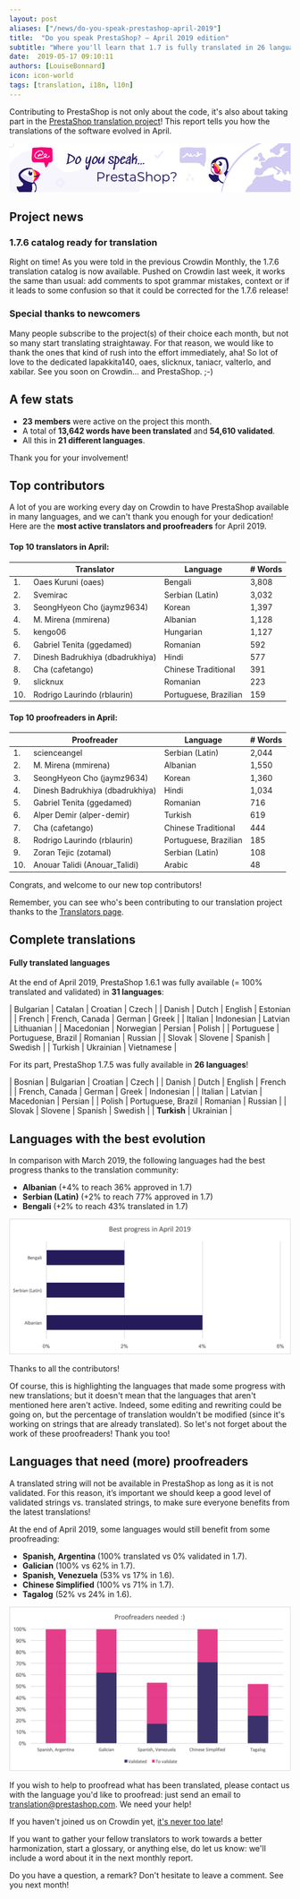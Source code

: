 ```yaml
---
layout: post
aliases: ["/news/do-you-speak-prestashop-april-2019"]
title:  "Do you speak PrestaShop? – April 2019 edition"
subtitle: "Where you'll learn that 1.7 is fully translated in 26 languages"
date:  2019-05-17 09:10:11
authors: [LouiseBonnard]
icon: icon-world
tags: [translation, i18n, l10n]
---
```


Contributing to PrestaShop is not only about the code, it's also about taking part in the [PrestaShop translation project](https://crowdin.com/project/prestashop-official)! This report tells you how the translations of the software evolved in April.

![Crowdin Monthly banner](/assets/images/2019/01/Build-Crowdin-banner.jpg)

## Project news


### 1.7.6 catalog ready for translation

Right on time! As you were told in the previous Crowdin Monthly, the 1.7.6 translation catalog is now available. Pushed on Crowdin last week, it works the same than usual: add comments to spot grammar mistakes, context or if it leads to some confusion so that it could be corrected for the 1.7.6 release!


### Special thanks to newcomers

Many people subscribe to the project(s) of their choice each month, but not so many start translating straightaway. For that reason, we would like to thank the ones that kind of rush into the effort immediately, aha! So lot of love to the dedicated lapakkita140, oaes, slicknux, taniacr, valterlo, and xabilar. See you soon on Crowdin… and PrestaShop. ;-)


## A few stats
 
* **23 members** were active on the project this month.
* A total of **13,642 words have been translated** and **54,610 validated**.
* All this in **21 different languages**.
 
Thank you for your involvement!
 

## Top contributors
 
A lot of you are working every day on Crowdin to have PrestaShop available in many languages, and we can't thank you enough for your dedication! Here are the **most active translators and proofreaders** for April 2019.
 
#### Top 10 translators in April:
 
| |Translator | Language | # Words
|-|---------- | -------- | ----------------
 1. | Oaes Kuruni (oaes) | Bengali | 3,808
 2. | Svemirac | Serbian (Latin) | 3,032
 3. | SeongHyeon Cho (jaymz9634) | Korean | 1,397
 4. | M. Mirena (mmirena) | Albanian | 1,128
 5. | kengo06 | Hungarian | 1,127
 6. | Gabriel Tenita (ggedamed) | Romanian | 592
 7. | Dinesh Badrukhiya (dbadrukhiya) | Hindi | 577
 8. | Cha (cafetango) | Chinese Traditional | 391
 9. | slicknux | Romanian | 223
10. | Rodrigo Laurindo (rblaurin) | Portuguese, Brazilian | 159
 
 
#### Top 10 proofreaders in April:
 
| | Proofreader | Language | # Words
|-| ---------- | -------- | ----------------
 1. | scienceangel | Serbian (Latin) | 2,044
 2. | M. Mirena (mmirena) | Albanian | 1,550
 3. | SeongHyeon Cho (jaymz9634) | Korean | 1,360
 4. | Dinesh Badrukhiya (dbadrukhiya) | Hindi | 1,034
 5. | Gabriel Tenita (ggedamed) | Romanian | 716
 6. | Alper Demir (alper-demir) | Turkish | 619
 7. | Cha (cafetango) | Chinese Traditional | 444
 8. | Rodrigo Laurindo (rblaurin) | Portuguese, Brazilian | 185
 9. | Zoran Tejic (zotamal) | Serbian (Latin) | 108
10. | Anouar Talidi (Anouar_Talidi) | Arabic | 48

Congrats, and welcome to our new top contributors!
 
Remember, you can see who's been contributing to our translation project thanks to the [Translators page](http://translators.prestashop.com/).
 
 
## Complete translations
 
#### Fully translated languages
 
At the end of April 2019, PrestaShop 1.6.1 was fully available (= 100% translated and validated) in **31 languages**:
 
| Bulgarian | Catalan | Croatian | Czech |
| Danish | Dutch | English | Estonian |
| French | French, Canada | German | Greek |
| Italian | Indonesian | Latvian | Lithuanian |
| Macedonian | Norwegian | Persian | Polish |
| Portuguese | Portuguese, Brazil | Romanian | Russian |
| Slovak | Slovene | Spanish | Swedish |
| Turkish | Ukrainian | Vietnamese |
 
For its part, PrestaShop 1.7.5 was fully available in **26 languages**!
 
| Bosnian | Bulgarian | Croatian | Czech |
| Danish | Dutch | English | French |
| French, Canada | German | Greek | Indonesian |
| Italian | Latvian | Macedonian | Persian |
| Polish | Portuguese, Brazil | Romanian | Russian |
| Slovak | Slovene | Spanish | Swedish |
| **Turkish** | Ukrainian |
 
 
## Languages with the best evolution
 
In comparison with March 2019, the following languages had the best progress thanks to the translation community:
 
* **Albanian** (+4% to reach 36% approved in 1.7)
* **Serbian (Latin)** (+2% to reach 77% approved in 1.7)
* **Bengali** (+2% to reach 43% translated in 1.7)
 
![Best translation progress for April 2019](/assets/images/2019/05/Build_Crowdin_progress_April19.png)
 
Thanks to all the contributors!
 
Of course, this is highlighting the languages that made some progress with new translations; but it doesn't mean that the languages that aren't mentioned here aren't active. Indeed, some editing and rewriting could be going on, but the percentage of translation wouldn't be modified (since it's working on strings that are already translated). So let's not forget about the work of these proofreaders! Thank you too!
 
 
## Languages that need (more) proofreaders
 
A translated string will not be available in PrestaShop as long as it is not validated. For this reason, it’s important we should keep a good level of validated strings vs. translated strings, to make sure everyone benefits from the latest translations!
 
At the end of April 2019, some languages would still benefit from some proofreading:
 
* **Spanish, Argentina** (100% translated vs 0% validated in 1.7).
* **Galician** (100% vs 62% in 1.7).
* **Spanish, Venezuela** (53% vs 17% in 1.6).
* **Chinese Simplified** (100% vs 71% in 1.7).
* **Tagalog** (52% vs 24% in 1.6).
 
![Languages that need proofreading](/assets/images/2019/05/Build-Crowdin-proofreading-April19.png)
 
If you wish to help to proofread what has been translated, please contact us with the language you'd like to proofread: just send an email to translation@prestashop.com. We need your help! 
 
If you haven't joined us on Crowdin yet, [it's never too late](https://crowdin.com/project/prestashop-official)!
 
If you want to gather your fellow translators to work towards a better harmonization, start a glossary, or anything else, do let us know: we'll include a word about it in the next monthly report.
 
Do you have a question, a remark? Don't hesitate to leave a comment. See you next month!
